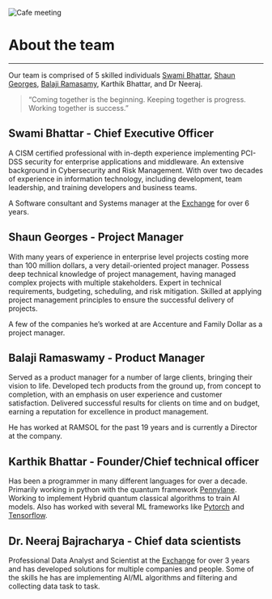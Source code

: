 ![Cafe meeting](https://cdn.pixabay.com/photo/2020/03/30/10/18/electric-scooter-4983759_1280.jpg)

# About the team

---

Our team is comprised of 5 skilled individuals [Swami Bhattar](https://www.linkedin.com/in/swami-b-69368220/), [Shaun Georges](https://www.linkedin.com/in/shaun-georges-ba9aa711/), [Balaji Ramasamy](https://www.linkedin.com/in/balajiramaswamyramsol/), Karthik Bhattar, and Dr Neeraj.

> “Coming together is the beginning. Keeping together is progress. Working together is success.”
> 

## Swami Bhattar - Chief Executive Officer

A CISM certified professional with in-depth experience implementing PCI-DSS security for enterprise applications and middleware. An extensive background in Cybersecurity and Risk Management. With over two decades of experience in information technology, including development, team leadership, and training developers and business teams. 

A Software consultant and Systems manager at the [Exchange](https://www.linkedin.com/company/the-exchange_1/) for over 6 years. 

## Shaun Georges - Project Manager

With many years of experience in enterprise level projects costing more than 100 million dollars, a very detail-oriented project manager. Possess deep technical knowledge of project management, having managed complex projects with multiple stakeholders. Expert in technical requirements, budgeting, scheduling, and risk mitigation. Skilled at applying project management principles to ensure the successful delivery of projects.

A few of the companies he’s worked at are Accenture and Family Dollar as a project manager.

## ****Balaji Ramaswamy - Product Manager****

Served as a product manager for a number of large clients, bringing their vision to life. Developed tech products from the ground up, from concept to completion, with an emphasis on user experience and customer satisfaction. Delivered successful results for clients on time and on budget, earning a reputation for excellence in product management.

He has worked at RAMSOL for the past 19 years and is currently a Director at the company.

## Karthik Bhattar - Founder/Chief technical officer

Has been a programmer in many different languages for over a decade. Primarily working in python with the quantum framework [Pennylane](https://pennylane.ai/). Working to implement Hybrid quantum classical algorithms to train AI models. Also has worked with several ML frameworks like [Pytorch](https://pytorch.org/) and [Tensorflow](https://www.tensorflow.org/).

## **Dr. Neeraj Bajracharya - Chief data scientists**

Professional Data Analyst and Scientist at the [Exchange](https://www.linkedin.com/company/the-exchange_1/) for over 3 years and has developed solutions for multiple companies and people. Some of the skills he has are implementing AI/ML algorithms and filtering and collecting data task to task.
